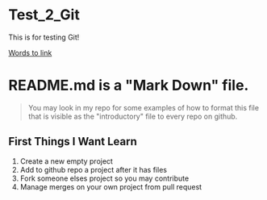 # Test_2_Git
This is for testing Git!

[Words to link](http://google.com)

# README.md is a "Mark Down" file. #

> You may look in my repo for some examples of
> how to format this file that is visible as the
> "introductory" file to every repo on github.


## First Things I Want Learn ##

1. Create a new empty project
2. Add to github repo a project after it has files
3. Fork someone elses project so you may contribute
4. Manage merges on your own project from pull request
